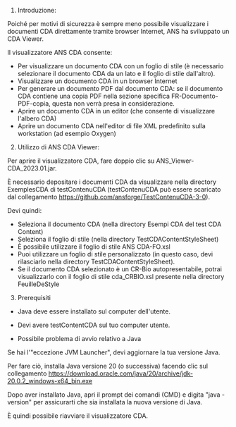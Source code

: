 ﻿1. Introduzione:

Poiché per motivi di sicurezza è sempre meno possibile visualizzare i documenti CDA direttamente tramite browser Internet, ANS ha sviluppato un CDA Viewer.

Il visualizzatore ANS CDA consente:

- Per visualizzare un documento CDA con un foglio di stile (è necessario selezionare il documento CDA da un lato e il foglio di stile dall'altro).
- Visualizzare un documento CDA in un browser Internet
- Per generare un documento PDF dal documento CDA: se il documento CDA contiene una copia PDF nella sezione specifica FR-Documento-PDF-copia, questa non verrà presa in considerazione.
- Aprire un documento CDA in un editor (che consente di visualizzare l'albero CDA)
- Aprire un documento CDA nell'editor di file XML predefinito sulla workstation (ad esempio Oxygen)

2. Utilizzo di ANS CDA Viewer:

Per aprire il visualizzatore CDA, fare doppio clic su ANS_Viewer-CDA_2023.01.jar.

È necessario depositare i documenti CDA da visualizzare nella directory ExemplesCDA di testContenuCDA (testContenuCDA può essere scaricato dal collegamento https://github.com/ansforge/TestContenuCDA-3-0).

Devi quindi:

- Seleziona il documento CDA (nella directory Esempi CDA del test CDA Content)
- Seleziona il foglio di stile (nella directory TestCDAContentStyleSheet)
- È possibile utilizzare il foglio di stile ANS CDA-FO.xsl
- Puoi utilizzare un foglio di stile personalizzato (in questo caso, devi rilasciarlo nella directory TestCDAContentStyleSheet).
- Se il documento CDA selezionato è un CR-Bio autopresentabile, potrai visualizzarlo con il foglio di stile cda_CRBIO.xsl presente nella directory FeuilleDeStyle

3. Prerequisiti

- Java deve essere installato sul computer dell'utente.

- Devi avere testContentCDA sul tuo computer utente.

- Possibile problema di avvio relativo a Java

Se hai l'"eccezione JVM Launcher", devi aggiornare la tua versione Java.

Per fare ciò, installa Java versione 20 (o successiva) facendo clic sul collegamento https://download.oracle.com/java/20/archive/jdk-20.0.2_windows-x64_bin.exe

Dopo aver installato Java, apri il prompt dei comandi (CMD) e digita "java -version" per assicurarti che sia installata la nuova versione di Java.

È quindi possibile riavviare il visualizzatore CDA.